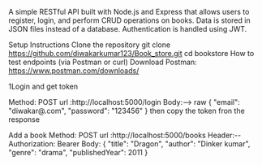 A simple RESTful API built with Node.js and Express that allows users to register, login, and perform CRUD operations on books. Data is stored in JSON files instead of a database. Authentication is handled using JWT.

Setup Instructions
Clone the repository git clone https://github.com/diwakarkumar123/Book_store.git cd bookstore
How to test endpoints (via Postman or curl)
Download Postman: https://www.postman.com/downloads/

1Login and get token

Method: POST url :http://localhost:5000/login Body:--> raw { "email": "diwakar@.com", "password": "123456" } then copy the token fron the response

Add a book Method: POST url :http://localhost:5000/books Header:-- Authorization: Bearer
Body: { "title": "Dragon", "author": "Dinker kumar", "genre": "drama", "publishedYear": 2011 }
